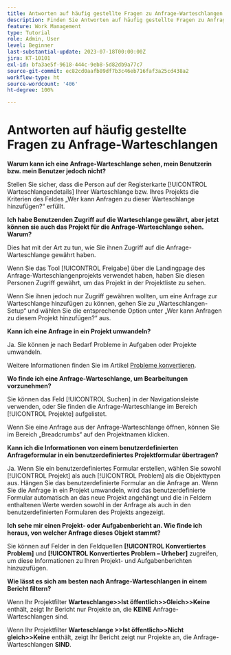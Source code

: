 ```yaml
---
title: Antworten auf häufig gestellte Fragen zu Anfrage-Warteschlangen
description: Finden Sie Antworten auf häufig gestellte Fragen zu Anfrage-Warteschlangen in [!DNL  Workfront].
feature: Work Management
type: Tutorial
role: Admin, User
level: Beginner
last-substantial-update: 2023-07-18T00:00:00Z
jira: KT-10101
exl-id: bfa3ae5f-9618-444c-9eb8-5d82db9a77c7
source-git-commit: ec82cd0aafb89df7b3c46eb716faf3a25cd438a2
workflow-type: ht
source-wordcount: '406'
ht-degree: 100%

---
```


# Antworten auf häufig gestellte Fragen zu Anfrage-Warteschlangen

**Warum kann ich eine Anfrage-Warteschlange sehen, mein Benutzerin bzw. mein Benutzer jedoch nicht?**

Stellen Sie sicher, dass die Person auf der Registerkarte [!UICONTROL Warteschlangendetails] Ihrer Warteschlange bzw. Ihres Projekts die Kriterien des Feldes „Wer kann Anfragen zu dieser Warteschlange hinzufügen?“ erfüllt.

**Ich habe Benutzenden Zugriff auf die Warteschlange gewährt, aber jetzt können sie auch das Projekt für die Anfrage-Warteschlange sehen. Warum?**

Dies hat mit der Art zu tun, wie Sie ihnen Zugriff auf die Anfrage-Warteschlange gewährt haben.

Wenn Sie das Tool [!UICONTROL Freigabe] über die Landingpage des Anfrage-Warteschlangenprojekts verwendet haben, haben Sie diesen Personen Zugriff gewährt, um das Projekt in der Projektliste zu sehen.

Wenn Sie ihnen jedoch nur Zugriff gewähren wollten, um eine Anfrage zur Warteschlange hinzufügen zu können, gehen Sie zu „Warteschlangen-Setup“ und wählen Sie die entsprechende Option unter „Wer kann Anfragen zu diesem Projekt hinzufügen?“ aus.

**Kann ich eine Anfrage in ein Projekt umwandeln?**

Ja. Sie können je nach Bedarf Probleme in Aufgaben oder Projekte umwandeln.

Weitere Informationen finden Sie im Artikel [Probleme konvertieren](https://experienceleague.adobe.com/docs/workfront/using/manage-work/issues/convert-issues/convert-issues-overview.html?lang=de).

**Wo finde ich eine Anfrage-Warteschlange, um Bearbeitungen vorzunehmen?**

Sie können das Feld [!UICONTROL Suchen] in der Navigationsleiste verwenden, oder Sie finden die Anfrage-Warteschlange im Bereich [!UICONTROL Projekte] aufgelistet.

Wenn Sie eine Anfrage aus der Anfrage-Warteschlange öffnen, können Sie im Bereich „Breadcrumbs“ auf den Projektnamen klicken.

**Kann ich die Informationen von einem benutzerdefinierten Anfrageformular in ein benutzerdefiniertes Projektformular übertragen?**

Ja. Wenn Sie ein benutzerdefiniertes Formular erstellen, wählen Sie sowohl [!UICONTROL Projekt] als auch [!UICONTROL Problem] als die Objekttypen aus. Hängen Sie das benutzerdefinierte Formular an die Anfrage an. Wenn Sie die Anfrage in ein Projekt umwandeln, wird das benutzerdefinierte Formular automatisch an das neue Projekt angehängt und die in Feldern enthaltenen Werte werden sowohl in der Anfrage als auch in den benutzerdefinierten Formularen des Projekts angezeigt.

**Ich sehe mir einen Projekt- oder Aufgabenbericht an. Wie finde ich heraus, von welcher Anfrage dieses Objekt stammt?**

Sie können auf Felder in den Feldquellen **[!UICONTROL Konvertiertes Problem]** und **[!UICONTROL Konvertiertes Problem – Urheber]** zugreifen, um diese Informationen zu Ihren Projekt- und Aufgabenberichten hinzuzufügen.

**Wie lässt es sich am besten nach Anfrage-Warteschlangen in einem Bericht filtern?**

Wenn Ihr Projektfilter **Warteschlange>>Ist öffentlich>>Gleich>>Keine** enthält, zeigt Ihr Bericht nur Projekte an, die **KEINE** Anfrage-Warteschlangen sind.

Wenn Ihr Projektfilter **Warteschlange >>Ist öffentlich>>Nicht gleich>>Keine** enthält, zeigt Ihr Bericht zeigt nur Projekte an, die Anfrage-Warteschlangen **SIND**.
